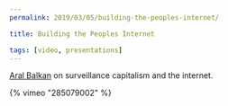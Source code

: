 ```yaml
---
permalink: 2019/03/05/building-the-peoples-internet/

title: Building the Peoples Internet

tags: [video, presentations]
---
```


<a href="https://twitter.com/aral">Aral Balkan</a> on surveillance capitalism and the internet.

{% vimeo "285079002" %}
